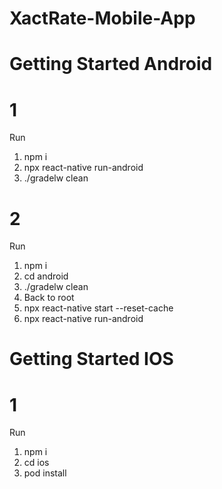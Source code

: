 
# XactRate-Mobile-App

# Getting Started Android

# 1
Run 
1. npm i
2. npx react-native run-android
3. ./gradelw clean

# 2
Run 
1. npm i
2. cd android
3. ./gradelw clean
4. Back to root
5. npx react-native start --reset-cache
6. npx react-native run-android

# Getting Started IOS

# 1
Run 
1. npm i
2. cd ios
3. pod install

